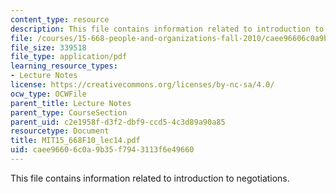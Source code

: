 ```yaml
---
content_type: resource
description: This file contains information related to introduction to negotiations.
file: /courses/15-668-people-and-organizations-fall-2010/caee96606c0a9b35f7943113f6e49660_MIT15_668F10_lec14.pdf
file_size: 339518
file_type: application/pdf
learning_resource_types:
- Lecture Notes
license: https://creativecommons.org/licenses/by-nc-sa/4.0/
ocw_type: OCWFile
parent_title: Lecture Notes
parent_type: CourseSection
parent_uid: c2e1958f-d3f2-dbf9-ccd5-4c3d89a90a85
resourcetype: Document
title: MIT15_668F10_lec14.pdf
uid: caee9660-6c0a-9b35-f794-3113f6e49660
---
```

This file contains information related to introduction to negotiations.